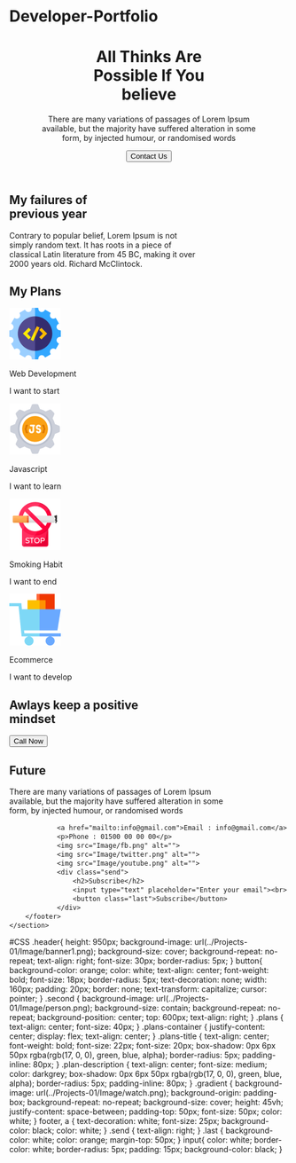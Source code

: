 ﻿# Developer-Portfolio
<!DOCTYPE html>
<html lang="en">
<head>
    <meta charset="UTF-8">
    <meta http-equiv="X-UA-Compatible" content="IE=edge">
    <meta name="viewport" content="width=device-width, initial-scale=1.0">
    <title>Assignment</title>
    <link rel="stylesheet" href="styles.css">
</head>
<header class="header">
    <h1>All Thinks Are<br>
        Possible If You<br>
        believe</h1>
        <p>There are many variations of passages of Lorem Ipsum<br>
            available, but the majority have suffered alteration in some<br>
            form, by injected humour, or randomised words</p>
            <button class="button">Contact Us</button>
</header>
<body>
    <section class="second">
        <h1>
            My failures of<br>
    previous year
        </h1>
        <p>Contrary to popular belief, Lorem Ipsum is not<br>
            simply random text. It has roots in a piece of<br>
            classical Latin literature from 45 BC, making it over<br>
            2000 years old. Richard McClintock.</p>
    </section>
    <section class="plans">
        <h1>My Plans</h1>
    </section>
    <section>
        <div class="plans-container">
            <div class="plans-info">
                <img src="Image/web.png" alt="">
                <p class="plans-title">Web Development</p>
                <p class="plan-description">I want to start</p>
            </div>
            <div class="plans-info">
                <img src="Image/js.png" alt="">
                <p class="plans-title">Javascript</p>
                <p class="plan-description">I want to learn</p>
            </div>
            <div class="plans-info">
                <img src="Image/smoke.png" alt="">
                <p class="plans-title">Smoking Habit</p>
                <p class="plan-description">I want to end</p>
            </div>
            <div class="plans-info">
                <img src="Image/ecom.png" alt="">
                <p class="plans-title">Ecommerce</p>
                <p class="plan-description">I want to develop</p>
            </div>
        </div>
    </section>
    <section>
        <div class="gradient">
        <h1>Awlays keep a positive<br>
            mindset</h1>
            <button>Call Now</button>
        </div>
    </section>
    <section>
        <footer>
            <h1>Future</h1>
            <p>There are many variations of passages of Lorem Ipsum<br>
                available, but the majority have suffered alteration in some<br>
                form, by injected humour, or randomised words</p>

                <a href="mailto:info@gmail.com">Email : info@gmail.com</a>
                <p>Phone : 01500 00 00 00</p>
                <img src="Image/fb.png" alt="">
                <img src="Image/twitter.png" alt="">
                <img src="Image/youtube.png" alt="">
                <div class="send">
                    <h2>Subscribe</h2>
                    <input type="text" placeholder="Enter your email"><br>
                    <button class="last">Subscribe</button>
                </div>
        </footer>
    </section>
</body>
</html>

#CSS
.header{
    height: 950px;
    background-image: url(../Projects-01/Image/banner1.png);
    background-size: cover;
    background-repeat: no-repeat;
    text-align: right;
    font-size: 30px;
    border-radius: 5px;
}
button{
    background-color: orange;
    color: white;
    text-align: center;
    font-weight: bold;
    font-size: 18px;
    border-radius: 5px;
    text-decoration: none;
    width: 160px;
    padding: 20px;
    border: none;
    text-transform: capitalize;
    cursor: pointer;
}
.second {
    background-image: url(../Projects-01/Image/person.png);
    background-size: contain;
    background-repeat: no-repeat;
    background-position: center;
    top: 600px;
    text-align: right;
}
.plans {
    text-align: center;
    font-size: 40px;
}
.plans-container {
    justify-content: center;
    display: flex;
    text-align: center;
}
.plans-title {
    text-align: center;
    font-weight: bold;
    font-size: 22px;
    font-size: 20px;
    box-shadow: 0px 6px 50px rgba(rgb(17, 0, 0), green, blue, alpha);
    border-radius: 5px;
    padding-inline: 80px;
}
.plan-description {
    text-align: center;
    font-size: medium;
    color: darkgrey;
    box-shadow: 0px 6px 50px rgba(rgb(17, 0, 0), green, blue, alpha);
    border-radius: 5px;
    padding-inline: 80px;
}
.gradient {
    background-image: url(../Projects-01/Image/watch.png);
    background-origin: padding-box;
    background-repeat: no-repeat;
    background-size: cover;
    height: 45vh;
    justify-content: space-between;
    padding-top: 50px;
    font-size: 50px;
    color: white;
}
footer, a {
    text-decoration: white;
    font-size: 25px;
    background-color: black;
    color: white;
}
.send {
    text-align: right;
}
.last {
    background-color: white;
    color: orange;
    margin-top: 50px;
}
input{
    color: white;
    border-color: white;
    border-radius: 5px;
    padding: 15px;
    background-color: black;
}
